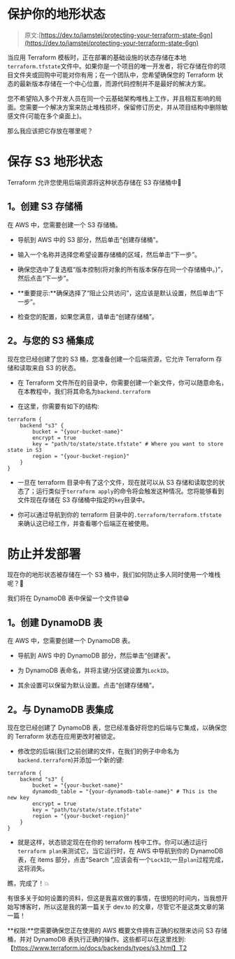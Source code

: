 # 保护你的地形状态

> 原文:[https://dev.to/iamstej/protecting-your-terraform-state-6gn](https://dev.to/iamstej/protecting-your-terraform-state-6gn)

当应用 Terraform 模板时，正在部署的基础设施的状态存储在本地`terraform.tfstate`文件中。如果你是一个项目的唯一开发者，将它存储在你的项目文件夹或回购中可能对你有用；在一个团队中，您希望确保您的 Terraform 状态的最新版本存储在一个中心位置，而源代码控制并不是最好的解决方案。

您不希望陷入多个开发人员在同一个云基础架构堆栈上工作，并且相互影响的局面。您需要一个解决方案来防止堆栈损坏，保留修订历史，并从项目结构中删除敏感文件(可能在多个桌面上)。

那么我应该把它存放在哪里呢？

# [](#saving-terraform-state-in-s3)保存 S3 地形状态

Terraform 允许您使用后端资源将这种状态存储在 S3 存储桶中🎉

## [](#1-creating-an-s3-bucket)1。创建 S3 存储桶

在 AWS 中，您需要创建一个 S3 存储桶。

*   导航到 AWS 中的 S3 部分，然后单击“创建存储桶”。

*   输入一个名称并选择您希望设置存储桶的区域，然后单击“下一步”。

*   确保您选中了复选框“版本控制(将对象的所有版本保存在同一个存储桶中。)”，然后点击“下一步”。

*   **重要提示:**确保选择了“阻止公共访问”，这应该是默认设置，然后单击“下一步”。

*   检查您的配置，如果您满意，请单击“创建存储桶”。

## [](#2-integrating-with-your-s3-bucket)2。与您的 S3 桶集成

现在您已经创建了您的 S3 桶，您准备创建一个后端资源，它允许 Terraform 存储和读取来自 S3 的状态。

*   在 Terraform 文件所在的目录中，你需要创建一个新文件，你可以随意命名，在本教程中，我们将其命名为`backend.terraform`

*   在这里，你需要有如下的结构:

```
terraform {
    backend "s3" {
        bucket = "{your-bucket-name}"
        encrypt = true
        key = "path/to/state/state.tfstate" # Where you want to store state in S3
        region = "{your-bucket-region}"
    }
} 
```

*   一旦在 terraform 目录中有了这个文件，现在就可以从 S3 存储和读取您的状态了；运行类似于`terraform apply`的命令将会触发这种情况。您将能够看到文件现在存储在 S3 存储桶中指定的`key`目录中。

*   你可以通过导航到你的 terraform 目录中的`.terraform/terraform.tfstate`来确认这已经工作，并查看哪个后端正在被使用。

# [](#prevent-concurrent-deployments)防止并发部署

现在你的地形状态被存储在一个 S3 桶中，我们如何防止多人同时使用一个堆栈呢？🤯

我们将在 DynamoDB 表中保留一个文件锁😁

## [](#1-creating-a-dynamodb-table)1。创建 DynamoDB 表

在 AWS 中，您需要创建一个 DynamoDB 表。

*   导航到 AWS 中的 DynamoDB 部分，然后单击“创建表”。

*   为 DynamoDB 表命名，并将主键/分区键设置为`LockID`。

*   其余设置可以保留为默认设置。点击“创建存储桶”。

## [](#2-integrating-with-your-dynamodb-table)2。与 DynamoDB 表集成

现在您已经创建了 DynamoDB 表，您已经准备好将您的后端与它集成，以确保您的 Terraform 状态在应用更改时被锁定。

*   修改您的后端(我们之前创建的文件，在我们的例子中命名为`backend.terraform`)并添加一个新的键:

```
terraform {
    backend "s3" {
        bucket = "{your-bucket-name}"
        dynamodb_table = "{your-dynamodb-table-name}" # This is the new key
        encrypt = true
        key = "path/to/state/state.tfstate"
        region = "{your-bucket-region}"
    }
} 
```

*   就是这样，状态锁定现在在你的 terraform 栈中工作。你可以通过运行`terraform plan`来测试它，当它运行时，在 AWS 中导航到你的 DynamoDB 表，在 items 部分，点击“Search ”,应该会有一个`LockID`;一旦`plan`过程完成，这将消失。

瞧，完成了！💥

有很多关于如何设置的资料，但这是我喜欢做的事情，在很短的时间内，当我想开始写博客时，所以这是我的第一篇关于 dev.to 的文章，尽管它不是这类文章的第一篇！

**权限:**您需要确保您正在使用的 AWS 概要文件拥有正确的权限来访问 S3 存储桶，并对 DynamoDB 表执行正确的操作。这些都可以在这里找到:【https://www.terraform.io/docs/backends/types/s3.html】T2